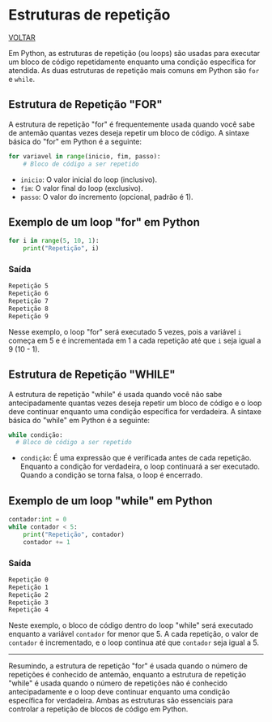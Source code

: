 # Estruturas de repetição

[VOLTAR](/readme.md)

Em Python, as estruturas de repetição (ou loops) são usadas para executar um bloco de código repetidamente enquanto uma condição específica for atendida. As duas estruturas de repetição mais comuns em Python são `for` e `while`.

## Estrutura de Repetição "FOR"

A estrutura de repetição "for" é frequentemente usada quando você sabe de antemão quantas vezes deseja repetir um bloco de código. A sintaxe básica do "for" em Python é a seguinte:

```python
for variavel in range(inicio, fim, passo):
    # Bloco de código a ser repetido
```

- `inicio`: O valor inicial do loop (inclusivo).
- `fim`: O valor final do loop (exclusivo).
- `passo`: O valor do incremento (opcional, padrão é 1).

## Exemplo de um loop "for" em Python

```python
for i in range(5, 10, 1):
    print("Repetição", i)
```

### Saída

```bash
Repetição 5
Repetição 6
Repetição 7
Repetição 8
Repetição 9
```

Nesse exemplo, o loop "for" será executado 5 vezes, pois a variável `i` começa em 5 e é incrementada em 1 a cada repetição até que `i` seja igual a 9 (10 - 1).

## Estrutura de Repetição "WHILE"

A estrutura de repetição "while" é usada quando você não sabe antecipadamente quantas vezes deseja repetir um bloco de código e o loop deve continuar enquanto uma condição específica for verdadeira. A sintaxe básica do "while" em Python é a seguinte:

```python
while condição:
  # Bloco de código a ser repetido
```

- `condição`: É uma expressão que é verificada antes de cada repetição. Enquanto a condição for verdadeira, o loop continuará a ser executado. Quando a condição se torna falsa, o loop é encerrado.

## Exemplo de um loop "while" em Python

```python
contador:int = 0
while contador < 5:
    print("Repetição", contador)
    contador += 1
```

### Saída

```bash
Repetição 0
Repetição 1
Repetição 2
Repetição 3
Repetição 4
```

Neste exemplo, o bloco de código dentro do loop "while" será executado enquanto a variável `contador` for menor que 5. A cada repetição, o valor de `contador` é incrementado, e o loop continua até que `contador` seja igual a 5.

---

Resumindo, a estrutura de repetição "for" é usada quando o número de repetições é conhecido de antemão, enquanto a estrutura de repetição "while" é usada quando o número de repetições não é conhecido antecipadamente e o loop deve continuar enquanto uma condição específica for verdadeira. Ambas as estruturas são essenciais para controlar a repetição de blocos de código em Python.
